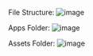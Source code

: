 File Structure:
![image](https://github.com/user-attachments/assets/83776300-de1b-46b2-adf6-c8f591493650)

Apps Folder: ![image](https://github.com/user-attachments/assets/05367434-003f-46c0-aba6-962d8cad205d)

Assets Folder: ![image](https://github.com/user-attachments/assets/5a15162f-1f26-4cf4-b691-be4636f80b23)


